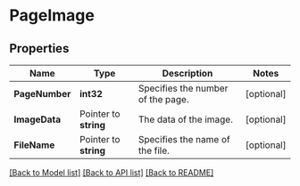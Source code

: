 # PageImage

## Properties

Name | Type | Description | Notes
------------ | ------------- | ------------- | -------------
**PageNumber** | **int32** | Specifies the number of the page. | [optional] 
**ImageData** | Pointer to **string** | The data of the image. | [optional] 
**FileName** | Pointer to **string** | Specifies the name of the file. | [optional] 

[[Back to Model list]](../README.md#documentation-for-models) [[Back to API list]](../README.md#documentation-for-api-endpoints) [[Back to README]](../README.md)


